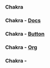 ### Chakra

### Chakra - [Docs](https://chakra-ui.com/getting-started)

### Chakra - [Button](https://chakra-ui.com/button)

### Chakra - [Org](https://chakra-ui.com/)

### Chakra - [](https://chakra-ui.com/icon)